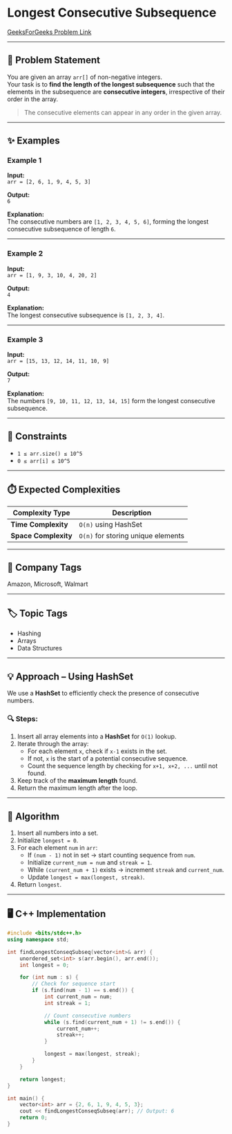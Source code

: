 # Longest Consecutive Subsequence

[GeeksForGeeks Problem Link](https://practice.geeksforgeeks.org/problems/longest-consecutive-subsequence2449/1)

---

## 📌 Problem Statement
You are given an array `arr[]` of non-negative integers.  
Your task is to **find the length of the longest subsequence** such that the elements in the subsequence are **consecutive integers**, irrespective of their order in the array.

> The consecutive elements can appear in any order in the given array.

---

## ✨ Examples

### Example 1
**Input:**  
`arr = [2, 6, 1, 9, 4, 5, 3]`  

**Output:**  
`6`  

**Explanation:**  
The consecutive numbers are `[1, 2, 3, 4, 5, 6]`, forming the longest consecutive subsequence of length `6`.

---

### Example 2
**Input:**  
`arr = [1, 9, 3, 10, 4, 20, 2]`  

**Output:**  
`4`  

**Explanation:**  
The longest consecutive subsequence is `[1, 2, 3, 4]`.

---

### Example 3
**Input:**  
`arr = [15, 13, 12, 14, 11, 10, 9]`  

**Output:**  
`7`  

**Explanation:**  
The numbers `[9, 10, 11, 12, 13, 14, 15]` form the longest consecutive subsequence.

---

## 🎯 Constraints
- `1 ≤ arr.size() ≤ 10^5`  
- `0 ≤ arr[i] ≤ 10^5`

---

## ⏱️ Expected Complexities
| Complexity Type | Description |
|-----------------|-------------|
| **Time Complexity** | `O(n)` using HashSet |
| **Space Complexity** | `O(n)` for storing unique elements |

---

## 🏢 Company Tags
Amazon, Microsoft, Walmart

---

## 🏷️ Topic Tags
- Hashing  
- Arrays  
- Data Structures  

---

## 💡 Approach – Using HashSet
We use a **HashSet** to efficiently check the presence of consecutive numbers.

### 🔍 Steps:
1. Insert all array elements into a **HashSet** for `O(1)` lookup.
2. Iterate through the array:
   - For each element `x`, check if `x-1` exists in the set.
   - If not, `x` is the start of a potential consecutive sequence.
   - Count the sequence length by checking for `x+1, x+2, ...` until not found.
3. Keep track of the **maximum length** found.
4. Return the maximum length after the loop.

---

## 🧠 Algorithm
1. Insert all numbers into a set.  
2. Initialize `longest = 0`.  
3. For each element `num` in `arr`:
   - If `(num - 1)` not in set → start counting sequence from `num`.
   - Initialize `current_num = num` and `streak = 1`.
   - While `(current_num + 1)` exists → increment `streak` and `current_num`.
   - Update `longest = max(longest, streak)`.
4. Return `longest`.

---

## 🖥️ C++ Implementation

```cpp
#include <bits/stdc++.h>
using namespace std;

int findLongestConseqSubseq(vector<int>& arr) {
    unordered_set<int> s(arr.begin(), arr.end());
    int longest = 0;

    for (int num : s) {
        // Check for sequence start
        if (s.find(num - 1) == s.end()) {
            int current_num = num;
            int streak = 1;

            // Count consecutive numbers
            while (s.find(current_num + 1) != s.end()) {
                current_num++;
                streak++;
            }

            longest = max(longest, streak);
        }
    }

    return longest;
}

int main() {
    vector<int> arr = {2, 6, 1, 9, 4, 5, 3};
    cout << findLongestConseqSubseq(arr); // Output: 6
    return 0;
}